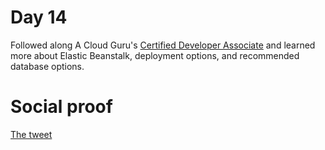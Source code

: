# Day 14

Followed along A Cloud Guru's [Certified Developer Associate](https://acloud.guru/learn/aws-certified-developer-associate) and learned more about Elastic Beanstalk, deployment options, and recommended database options.

# Social proof

[The tweet](https://twitter.com/jennapederson/status/1285780614445174786?s=20)